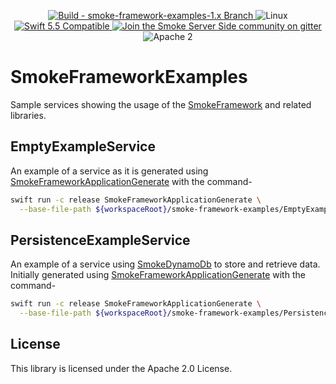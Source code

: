 <p align="center">
<a href="https://travis-ci.com/amzn/smoke-framework-examples">
<img src="https://travis-ci.com/amzn/smoke-framework-examples.svg?branch=smoke-framework-examples-1.x" alt="Build - smoke-framework-examples-1.x Branch">
</a>
<img src="https://img.shields.io/badge/os-linux-green.svg?style=flat" alt="Linux">
<a href="http://swift.org">
<img src="https://img.shields.io/badge/swift-5.5-orange.svg?style=flat" alt="Swift 5.5 Compatible">
</a>
<a href="https://gitter.im/SmokeServerSide">
<img src="https://img.shields.io/badge/chat-on%20gitter-ee115e.svg?style=flat" alt="Join the Smoke Server Side community on gitter">
</a>
<img src="https://img.shields.io/badge/license-Apache2-blue.svg?style=flat" alt="Apache 2">
</p>

# SmokeFrameworkExamples

Sample services showing the usage of the [SmokeFramework](https://github.com/amzn/smoke-framework) and related libraries.

## EmptyExampleService

An example of a service as it is generated using [SmokeFrameworkApplicationGenerate](https://github.com/amzn/smoke-framework-application-generate)
with the command-

```bash
swift run -c release SmokeFrameworkApplicationGenerate \
  --base-file-path ${workspaceRoot}/smoke-framework-examples/EmptyExampleService
```

## PersistenceExampleService

An example of a service using [SmokeDynamoDb](https://github.com/amzn/smoke-dynamodb) to store and retrieve data.
Initially generated using [SmokeFrameworkApplicationGenerate](https://github.com/amzn/smoke-framework-application-generate)
with the command-

```bash
swift run -c release SmokeFrameworkApplicationGenerate \
  --base-file-path ${workspaceRoot}/smoke-framework-examples/PersistenceExampleService \
```

## License

This library is licensed under the Apache 2.0 License.
